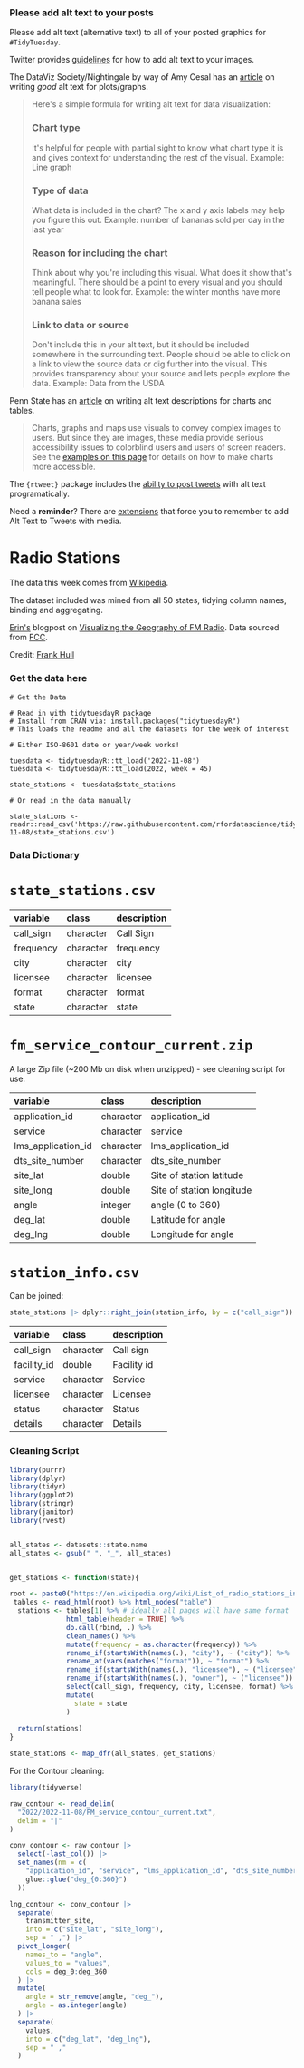 ### Please add alt text to your posts

Please add alt text (alternative text) to all of your posted graphics for `#TidyTuesday`. 

Twitter provides [guidelines](https://help.twitter.com/en/using-twitter/picture-descriptions) for how to add alt text to your images.

The DataViz Society/Nightingale by way of Amy Cesal has an [article](https://medium.com/nightingale/writing-alt-text-for-data-visualization-2a218ef43f81) on writing _good_ alt text for plots/graphs.

> Here's a simple formula for writing alt text for data visualization:
> ### Chart type
> It's helpful for people with partial sight to know what chart type it is and gives context for understanding the rest of the visual.
> Example: Line graph
> ### Type of data
> What data is included in the chart? The x and y axis labels may help you figure this out.
> Example: number of bananas sold per day in the last year
> ### Reason for including the chart
> Think about why you're including this visual. What does it show that's meaningful. There should be a point to every visual and you should tell people what to look for.
> Example: the winter months have more banana sales
> ### Link to data or source
> Don't include this in your alt text, but it should be included somewhere in the surrounding text. People should be able to click on a link to view the source data or dig further into the visual. This provides transparency about your source and lets people explore the data.
> Example: Data from the USDA

Penn State has an [article](https://accessibility.psu.edu/images/charts/) on writing alt text descriptions for charts and tables.

> Charts, graphs and maps use visuals to convey complex images to users. But since they are images, these media provide serious accessibility issues to colorblind users and users of screen readers. See the [examples on this page](https://accessibility.psu.edu/images/charts/) for details on how to make charts more accessible.

The `{rtweet}` package includes the [ability to post tweets](https://docs.ropensci.org/rtweet/reference/post_tweet.html) with alt text programatically.

Need a **reminder**? There are [extensions](https://chrome.google.com/webstore/detail/twitter-required-alt-text/fpjlpckbikddocimpfcgaldjghimjiik/related) that force you to remember to add Alt Text to Tweets with media.

# Radio Stations

The data this week comes from [Wikipedia](https://en.wikipedia.org/wiki/Lists_of_radio_stations_in_the_United_States). 

The dataset included was mined from all 50 states, tidying column names, binding and aggregating. 

[Erin's](https://twitter.com/erindataviz) blogpost on [Visualizing the Geography of FM Radio](https://erdavis.com/2020/01/04/visualizing-the-geography-of-fm-radio/). Data sourced from [FCC](https://www.fcc.gov/media/radio/fm-service-contour-data-points).

Credit: [Frank Hull](https://twitter.com/frankiethull)

### Get the data here

```{r}
# Get the Data

# Read in with tidytuesdayR package 
# Install from CRAN via: install.packages("tidytuesdayR")
# This loads the readme and all the datasets for the week of interest

# Either ISO-8601 date or year/week works!

tuesdata <- tidytuesdayR::tt_load('2022-11-08')
tuesdata <- tidytuesdayR::tt_load(2022, week = 45)

state_stations <- tuesdata$state_stations

# Or read in the data manually

state_stations <- readr::read_csv('https://raw.githubusercontent.com/rfordatascience/tidytuesday/main/data/2022/2022-11-08/state_stations.csv')

```
### Data Dictionary

# `state_stations.csv`

|variable  |class     |description |
|:---------|:---------|:-----------|
|call_sign |character | Call Sign   |
|frequency |character |frequency   |
|city      |character |city        |
|licensee  |character |licensee    |
|format    |character | format      |
|state     |character | state       |

# `fm_service_contour_current.zip`

A large Zip file (~200 Mb on disk when unzipped) - see cleaning script for use.

|variable           |class     |description        |
|:------------------|:---------|:------------------|
|application_id     |character |application_id     |
|service            |character |service            |
|lms_application_id |character |lms_application_id |
|dts_site_number    |character |dts_site_number    |
|site_lat           |double    | Site of station latitude           |
|site_long          |double    | Site of station longitude          |
|angle              |integer   | angle (0 to 360)              |
|deg_lat            |double    | Latitude for angle            |
|deg_lng            |double    | Longitude for angle            |

# `station_info.csv`

Can be joined:

```r
state_stations |> dplyr::right_join(station_info, by = c("call_sign"))
```

|variable |class     |description |
|:--------|:---------|:-----------|
|call_sign|character |Call sign        |
|facility_id |double |Facility id    |
|service  |character |Service     |
|licensee |character |Licensee    |
|status   |character |Status      |
|details  |character |Details     |

### Cleaning Script

```r
library(purrr)
library(dplyr)
library(tidyr)
library(ggplot2)
library(stringr)
library(janitor)
library(rvest)


all_states <- datasets::state.name
all_states <- gsub(" ", "_", all_states)


get_stations <- function(state){

root <- paste0("https://en.wikipedia.org/wiki/List_of_radio_stations_in_", state) 
 tables <- read_html(root) %>% html_nodes("table")
  stations <- tables[1] %>% # ideally all pages will have same format
              html_table(header = TRUE) %>% 
              do.call(rbind, .) %>% 
              clean_names() %>% 
              mutate(frequency = as.character(frequency)) %>%                    # handling Ohio special case (frequency / band split)
              rename_if(startsWith(names(.), "city"), ~ ("city")) %>%            # handling naming issues, citation handler
              rename_at(vars(matches("format")), ~ "format") %>%                 # handling naming issues, Oklahoma handler
              rename_if(startsWith(names(.), "licensee"), ~ ("licensee")) %>%    # handling naming issues, citation handler
              rename_if(startsWith(names(.), "owner"), ~ ("licensee")) %>%       # South Dakota handler
              select(call_sign, frequency, city, licensee, format) %>% 
              mutate(
                state = state
              )
  
  return(stations)
}

state_stations <- map_dfr(all_states, get_stations)


```

For the Contour cleaning:

```r
library(tidyverse)

raw_contour <- read_delim(
  "2022/2022-11-08/FM_service_contour_current.txt",
  delim = "|"
)

conv_contour <- raw_contour |>
  select(-last_col()) |>
  set_names(nm = c(
    "application_id", "service", "lms_application_id", "dts_site_number", "transmitter_site",
    glue::glue("deg_{0:360}")
  ))

lng_contour <- conv_contour |>
  separate(
    transmitter_site, 
    into = c("site_lat", "site_long"), 
    sep = " ,") |>
  pivot_longer(
    names_to = "angle",
    values_to = "values",
    cols = deg_0:deg_360
  ) |>
  mutate(
    angle = str_remove(angle, "deg_"),
    angle = as.integer(angle)
  ) |>
  separate(
    values,
    into = c("deg_lat", "deg_lng"),
    sep = " ,"
  )
  
```
